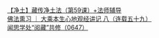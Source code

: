   
[【净土】藏传净土法（第59课）+法师辅导](http://www.dianyue.me/archives/017/76z2svcey3fr5k4q/)  
[佛法熏习 ｜ 大乘本生心地观经讲记 八（连载五十九）](http://www.dianyue.me/archives/214/8ecjyakr4nh1rywc/)  
[闻思学处“阅藏”共修（0647）](http://www.dianyue.me/archives/224/qbqsow9wdc9z5kaf/)